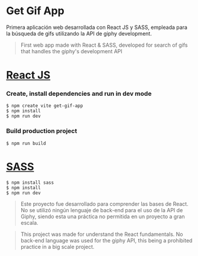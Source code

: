 # Get Gif App

Primera aplicación web desarrollada con React JS y SASS, empleada para la búsqueda de gifs utilizando la API de giphy development.

> First web app made with React & SASS, developed for search of gifs that handles the giphy's development API

# **[React JS](https://react.dev/)**
### Create, install dependencies and run in dev mode
```
$ npm create vite get-gif-app
$ npm install
$ npm run dev
```

### Build production project
```
$ npm run build
```

# **[SASS](https://sass-lang.com/)**
```
$ npm install sass
$ npm install
$ npm run dev
```

> Este proyecto fue desarrollado para comprender las bases de React. No se utilizó ningún lenguaje de back-end para el uso de la API de Giphy, siendo esta una práctica no permitida en un proyecto a gran escala.

> This project was made for understand the React fundamentals. No back-end language was used for the giphy API, this being a prohibited practice in a big scale project.
